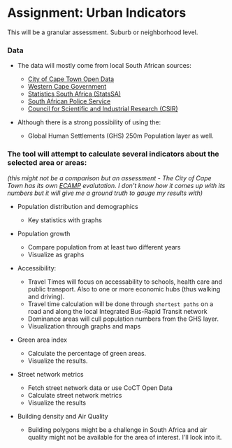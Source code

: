Assignment: Urban Indicators
========================

This will be a granular assessment. Suburb or neighborhood level. 

### Data

 - The data will mostly come from local South African sources:
 
    - [City of Cape Town Open Data](https://www.capetown.gov.za)
    - [Western Cape Government](https://www.westerncape.gov.za)
    - [Statistics South Africa (StatsSA)](http://www.statssa.gov.za)
    - [South African Police Service](https://www.saps.gov.za)
    - [Council for Scientific and Industrial Research (CSIR)](https://www.csir.co.za)
    
     
 - Although there is a strong possibility of using the:
 
     - Global Human Settlements (GHS) 250m Population layer as well.

### The tool will attempt to calculate several indicators about the selected area or areas:
*(this might not be a comparison but an assessment - The City of Cape Town has its own [ECAMP](https://web1.capetown.gov.za/web1/ecamp) evalutation. I don't know how it comes up with its numbers but it will give me a ground truth to gauge my results with)*

- Population distribution and demographics

    - Key statistics with graphs
    
    
- Population growth

    - Compare population from at least two different years
    - Visualize as graphs
    

- Accessibility:

     - Travel Times will focus on accessability to schools, health care and public transport. Also to one or more economic hubs (thus walking and driving).
     - Travel time calculation will be done through ```shortest paths``` on a road and along the local Integrated Bus-Rapid Transit network
     - Dominance areas will cull population numbers from the GHS layer.
     - Visualization through graphs and maps
     

- Green area index

     - Calculate the percentage of green areas.
     - Visualize the results.
     

- Street network metrics

    - Fetch street network data or use CoCT Open Data
    - Calculate street network metrics
    - Visualize the results
    

- Building density and Air Quality

    - Building polygons might be a challenge in South Africa and air quality might not be available for the area of interest. I'll look into it.
